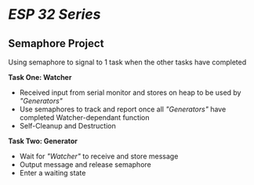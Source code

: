 # _ESP 32 Series_

## Semaphore Project
Using semaphore to signal to 1 task when the other tasks have completed 

**Task One: Watcher** 
- Received input from serial monitor and stores on heap to be used by _"Generators"_
- Use semaphores to track and report once all _"Generators"_ have completed Watcher-dependant function
- Self-Cleanup and Destruction

**Task Two: Generator** 
- Wait for _"Watcher"_ to receive and store message
- Output message and release semaphore
- Enter a waiting state
